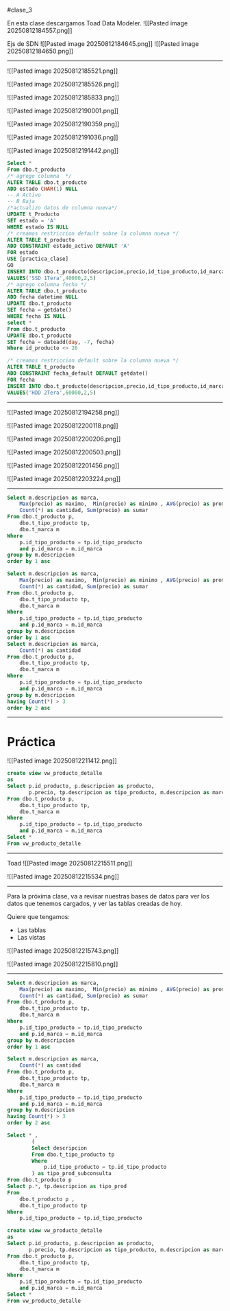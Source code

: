 #clase_3

En esta clase descargamos Toad Data Modeler.
![[Pasted image 20250812184557.png]]

Ejs de SDN
![[Pasted image 20250812184645.png]]
![[Pasted image 20250812184650.png]]


---

![[Pasted image 20250812185521.png]]

![[Pasted image 20250812185526.png]]

![[Pasted image 20250812185833.png]]

![[Pasted image 20250812190001.png]]

![[Pasted image 20250812190359.png]]

![[Pasted image 20250812191036.png]]

![[Pasted image 20250812191442.png]]

```sql
Select *
From dbo.t_producto
/* agrego columna  */
ALTER TABLE dbo.t_producto
ADD estado CHAR(1) NULL   
-- A Activo
-- B Baja
/*actualizo datos de columna nueva*/
UPDATE t_Producto 
SET estado = 'A' 
WHERE estado IS NULL 
/* creamos restriccion default sobre la columna nueva */
ALTER TABLE t_producto
ADD CONSTRAINT estado_activo DEFAULT 'A'
FOR estado
USE [practica_clase]
GO
INSERT INTO dbo.t_producto(descripcion,precio,id_tipo_producto,id_marca)
VALUES('SSD 1Tera',40000,2,5)
/* agrego columna fecha */
ALTER TABLE dbo.t_producto
ADD fecha datetime NULL   
UPDATE dbo.t_producto 
SET fecha = getdate()
WHERE fecha IS NULL 
select *
From dbo.t_producto 
UPDATE dbo.t_producto 
SET fecha = dateadd(day, -7, fecha)
Where id_producto <> 26
```

```sql
/* creamos restriccion default sobre la columna nueva */
ALTER TABLE t_producto
ADD CONSTRAINT fecha_default DEFAULT getdate()
FOR fecha
INSERT INTO dbo.t_producto(descripcion,precio,id_tipo_producto,id_marca)
VALUES('HDD 2Tera',60000,2,5)
```

---

![[Pasted image 20250812194258.png]]

![[Pasted image 20250812200118.png]]

![[Pasted image 20250812200206.png]]

![[Pasted image 20250812200503.png]]

![[Pasted image 20250812201456.png]]

![[Pasted image 20250812203224.png]]

---

```sql
Select m.descripcion as marca, 
	Max(precio) as maximo,  Min(precio) as minimo , AVG(precio) as promedio, 
	Count(*) as cantidad, Sum(precio) as sumar
From dbo.t_producto p, 
	dbo.t_tipo_producto tp, 
	dbo.t_marca m
Where 
	p.id_tipo_producto = tp.id_tipo_producto
	and p.id_marca = m.id_marca
group by m.descripcion
order by 1 asc
```

```sql
Select m.descripcion as marca, 
	Max(precio) as maximo,  Min(precio) as minimo , AVG(precio) as promedio, 
	Count(*) as cantidad, Sum(precio) as sumar
From dbo.t_producto p, 
	dbo.t_tipo_producto tp, 
	dbo.t_marca m
Where 
	p.id_tipo_producto = tp.id_tipo_producto
	and p.id_marca = m.id_marca
group by m.descripcion
order by 1 asc
Select m.descripcion as marca, 
	Count(*) as cantidad
From dbo.t_producto p, 
	dbo.t_tipo_producto tp, 
	dbo.t_marca m
Where 
	p.id_tipo_producto = tp.id_tipo_producto
	and p.id_marca = m.id_marca
group by m.descripcion
having Count(*) > 3
order by 2 asc
```

---

# Práctica


![[Pasted image 20250812211412.png]]

```sql
create view vw_producto_detalle
as
Select p.id_producto, p.descripcion as producto, 
       p.precio, tp.descripcion as tipo_producto, m.descripcion as marca
From dbo.t_producto p, 
	dbo.t_tipo_producto tp, 
	dbo.t_marca m
Where 
	p.id_tipo_producto = tp.id_tipo_producto
	and p.id_marca = m.id_marca
Select *
From vw_producto_detalle
```

---

Toad
![[Pasted image 20250812215511.png]]

![[Pasted image 20250812215534.png]]


---

Para la próxima clase, va a revisar nuestras bases de datos para ver los datos que tenemos cargados, y ver las tablas creadas de hoy.

Quiere que tengamos:
- Las tablas
- Las vistas


![[Pasted image 20250812215743.png]]

![[Pasted image 20250812215810.png]]


---

```sql
Select m.descripcion as marca, 
	Max(precio) as maximo,  Min(precio) as minimo , AVG(precio) as promedio, 
	Count(*) as cantidad, Sum(precio) as sumar
From dbo.t_producto p, 
	dbo.t_tipo_producto tp, 
	dbo.t_marca m
Where 
	p.id_tipo_producto = tp.id_tipo_producto
	and p.id_marca = m.id_marca
group by m.descripcion
order by 1 asc
```

```sql
Select m.descripcion as marca, 
	Count(*) as cantidad
From dbo.t_producto p, 
	dbo.t_tipo_producto tp, 
	dbo.t_marca m
Where 
	p.id_tipo_producto = tp.id_tipo_producto
	and p.id_marca = m.id_marca
group by m.descripcion
having Count(*) > 3
order by 2 asc
```

```sql
Select * , 
		(
		Select descripcion 
		From dbo.t_tipo_producto tp
		Where 
			p.id_tipo_producto = tp.id_tipo_producto
		) as tipo_prod_subconsulta
From dbo.t_producto p 
Select p.*, tp.descripcion as tipo_prod
From 
	dbo.t_producto p ,
	dbo.t_tipo_producto tp
Where 
	p.id_tipo_producto = tp.id_tipo_producto
```

```sql
create view vw_producto_detalle
as
Select p.id_producto, p.descripcion as producto, 
       p.precio, tp.descripcion as tipo_producto, m.descripcion as marca
From dbo.t_producto p, 
	dbo.t_tipo_producto tp, 
	dbo.t_marca m
Where 
	p.id_tipo_producto = tp.id_tipo_producto
	and p.id_marca = m.id_marca
Select *
From vw_producto_detalle
```

